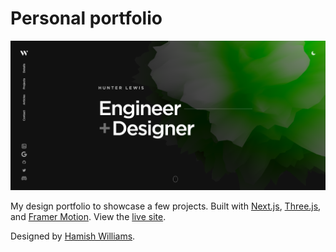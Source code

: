 # Personal portfolio

[![Site preview](/public/site-preview.png)](https://ghunterlewis.com)

My design portfolio to showcase a few projects. Built with [Next.js](https://nextjs.org/), [Three.js](https://threejs.org/), and [Framer Motion](https://www.framer.com/motion/). View the [live site](https://ghunterlewis.com).

Designed by [Hamish Williams](https://github.com/HamishMW).
